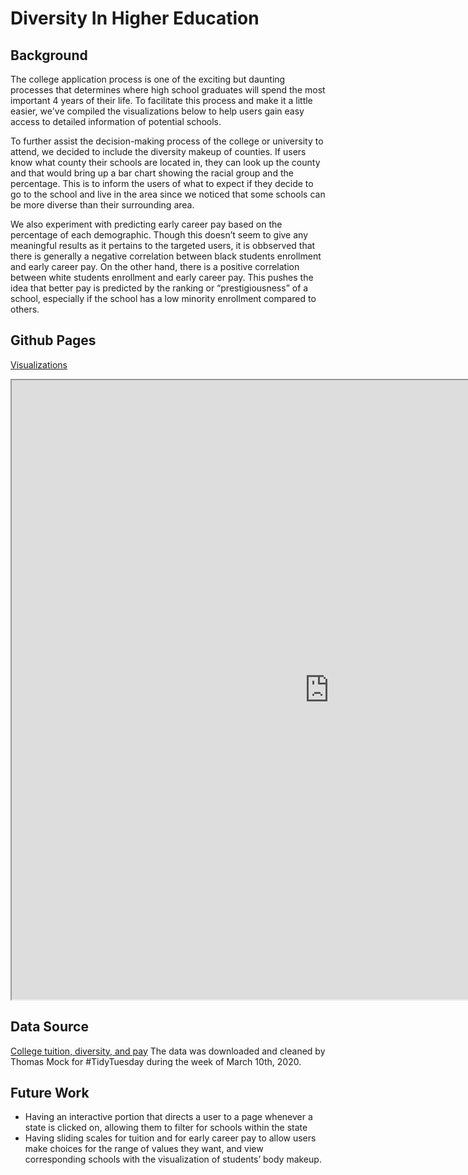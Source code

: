 # Diversity In Higher Education
## Background
The college application process is one of the exciting but daunting processes that determines where high school graduates will spend the most important 4 years of their life. To facilitate this process and make it a little easier, we've compiled the visualizations below to help users gain easy access to detailed information of potential schools.

To further assist the decision-making process of the college or university to attend, we decided to include the diversity makeup of counties. If users know what county their schools are located in, they can look up the county and that would bring up a bar chart showing the racial group and the percentage. This is to inform the users of what to expect if they decide to go to the school and live in the area since we noticed that some schools can be more diverse than their surrounding area.

We also experiment with predicting early career pay based on the percentage of each demographic. Though this doesn’t seem to give any meaningful results as it pertains to the targeted users, it is obbserved that there is generally a negative correlation between black students enrollment and early career pay. On the other hand, there is a positive correlation between white students enrollment and early career pay. This pushes the idea that better pay is predicted by the ranking or “prestigiousness” of a school, especially if the school has a low minority enrollment compared to others.

## Github Pages
[Visualizations](https://nana-322.github.io/Diversity-In-Higher-Education/)

<iframe src="https://public.tableau.com/views/DiversityinHigherEducation_16564745980330/CompiledVisualizations?:showVizHome=no&embed=true" width="1016" height="991" scrolling="no">
</iframe>

## Data Source
[College tuition, diversity, and pay](https://www.kaggle.com/datasets/jessemostipak/college-tuition-diversity-and-pay)
The data was downloaded and cleaned by Thomas Mock for #TidyTuesday during the week of March 10th, 2020.

## Future Work
* Having an interactive portion that directs a user to a page whenever a state is clicked on, allowing them to filter for schools within the state
* Having sliding scales for tuition and for early career pay to allow users make choices for the range of values they want, and view corresponding schools with the visualization of students’ body makeup.
